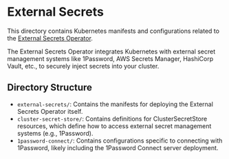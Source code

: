 # External Secrets

This directory contains Kubernetes manifests and configurations related to the [External Secrets Operator](https://external-secrets.io/).

The External Secrets Operator integrates Kubernetes with external secret management systems like 1Password, AWS Secrets Manager, HashiCorp Vault, etc., to securely inject secrets into your cluster.

## Directory Structure

- `external-secrets/`: Contains the manifests for deploying the External Secrets Operator itself.
- `cluster-secret-store/`: Contains definitions for ClusterSecretStore resources, which define how to access external secret management systems (e.g., 1Password).
- `1password-connect/`: Contains configurations specific to connecting with 1Password, likely including the 1Password Connect server deployment.
